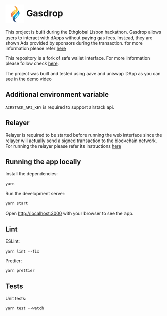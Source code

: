 # <img src="./public/images/logo.png" height="60" valign="middle" alt="Gasdrop" /> Gasdrop

This project is built during the Ethglobal Lisbon hackathon. Gasdrop allows users to interact with dApps without paying gas fees. Instead, they are shown Ads provided by sponsors during the transaction. for more information please refer [here](https://ethglobal.com/showcase/gasdrop-9oug0)

This repository is a fork of safe wallet interface. For more information please follow check [here](https://github.com/safe-global/safe-wallet-web/).

The project was built and tested using aave and uniswap DApp as you can see in the demo video

## Additional environment variable

`AIRSTACK_API_KEY` is required to support airstack api.

## Relayer

Relayer is required to be started before running the web interface since the relayer will actually send a signed transaction to the blockchain network. For running the relayer please refer its instructions [here](./relayer/relayer/README.md)

## Running the app locally

Install the dependencies:

```bash
yarn
```

Run the development server:

```bash
yarn start
```

Open [http://localhost:3000](http://localhost:3000) with your browser to see the app.

## Lint

ESLint:

```
yarn lint --fix
```

Prettier:

```
yarn prettier
```

## Tests

Unit tests:

```
yarn test --watch
```
